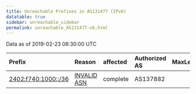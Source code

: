 ```yaml
---
title: Unreachable Prefixes in AS131477 (IPv6)
datatable: true
sidebar: unreachable_sidebar
permalink: unreachable_AS131477-v6.html
---
```


Data as of 2019-02-23 08:30:00 UTC


<div class="datatable-begin"></div>

| Prefix                                                           | Reason                                                                                                      | affected   | Authorized AS   |   MaxLength | Anchor                                       |   unreachable /48s |
|:-----------------------------------------------------------------|:------------------------------------------------------------------------------------------------------------|:-----------|:----------------|------------:|:---------------------------------------------|-------------------:|
| [2402:f740:1000::/36](https://stat.ripe.net/2402:f740:1000::/36) | [INVALID ASN](https://rpki-validator.ripe.net/announcement-preview?asn=AS131477&prefix=2402:f740:1000::/36) | complete   | AS137882        |          32 | [APNIC](unreachable_APNIC_RPKI_Root-v6.html) |               4096 |

<div class="datatable-end"></div>